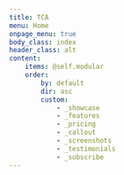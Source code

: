 ```yaml
---
title: TCA
menu: Home
onpage_menu: true
body_class: index
header_class: alt
content:
    items: @self.modular
    order:
        by: default
        dir: asc
        custom:
            - _showcase
            - _features
            - _pricing
            - _callout
            - _screenshots
            - _testimonials
            - _subscribe
---
```



